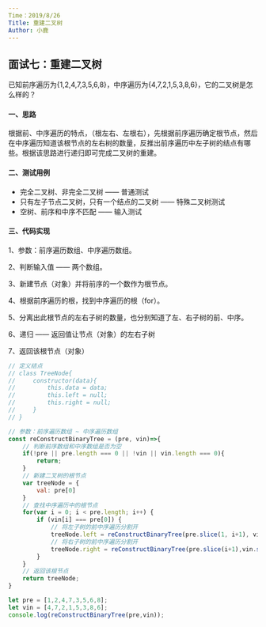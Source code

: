 ```yaml
---
Time：2019/8/26
Title: 重建二叉树
Author: 小鹿
---
```




## 面试七：重建二叉树

已知前序遍历为{1,2,4,7,3,5,6,8}，中序遍历为{4,7,2,1,5,3,8,6}，它的二叉树是怎么样的？



#### 一、思路

根据前、中序遍历的特点，（根左右、左根右），先根据前序遍历确定根节点，然后在中序遍历知道该根节点的左右树的数量，反推出前序遍历中左子树的结点有哪些。根据该思路进行递归即可完成二叉树的重建。



#### 二、测试用例

- 完全二叉树、非完全二叉树 —— 普通测试
- 只有左子节点二叉树，只有一个结点的二叉树 —— 特殊二叉树测试
- 空树、前序和中序不匹配 —— 输入测试



#### 三、代码实现

1、参数：前序遍历数组、中序遍历数组。

2、判断输入值 —— 两个数组。

3、新建节点（对象）并将前序的一个数作为根节点。

4、根据前序遍历的根，找到中序遍历的根（for）。

5、分离出此根节点的左右子树的数量，也分别知道了左、右子树的前、中序。

6、递归 —— 返回值让节点（对象）的左右子树

7、返回该根节点（对象）

```javascript
// 定义结点
// class TreeNode{
//     constructor(data){
//         this.data = data;
//         this.left = null;
//         this.right = null;
//     } 
// }

// 参数：前序遍历数组 ~ 中序遍历数组
const reConstructBinaryTree = (pre, vin)=>{
    // 判断前序数组和中序数组是否为空
    if(!pre || pre.length === 0 || !vin || vin.length === 0){
        return;
    }
	// 新建二叉树的根节点
    var treeNode = {
        val: pre[0]
    }
    // 查找中序遍历中的根节点
    for(var i = 0; i < pre.length; i++) {
        if (vin[i] === pre[0]) {
            // 将左子树的前中序遍历分割开
            treeNode.left = reConstructBinaryTree(pre.slice(1, i+1), vin.slice(0, i));
            // 将右子树的前中序遍历分割开
            treeNode.right = reConstructBinaryTree(pre.slice(i+1),vin.slice(i+1));
        }
    }
	// 返回该根节点
    return treeNode;
}

let pre = [1,2,4,7,3,5,6,8];
let vin = [4,7,2,1,5,3,8,6];
console.log(reConstructBinaryTree(pre,vin));
```

